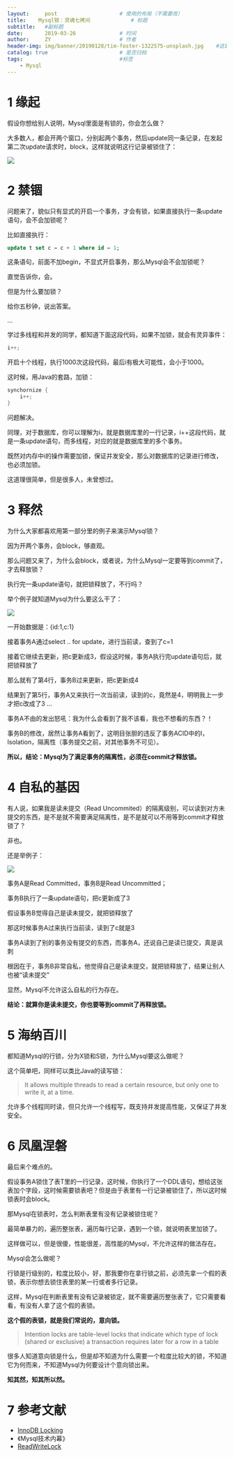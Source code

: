 ```yaml
---
layout:     post                    # 使用的布局（不需要改）
title:    Mysql锁：灵魂七拷问             # 标题 
subtitle:   #副标题
date:       2019-03-26              # 时间
author:     ZY                      # 作者
header-img: img/banner/20190128/tim-foster-1322575-unsplash.jpg    #这篇文章标题背景图片
catalog: true                       # 是否归档
tags:                               #标签
    - Mysql
---
```


# 1 缘起
假设你想给别人说明，Mysql里面是有锁的，你会怎么做？  

大多数人，都会开两个窗口，分别起两个事务，然后update同一条记录，在发起第二次update请求时，block，这样就说明这行记录被锁住了：

![](/img/post/2019-03-26-Mysql-Lock/sql-1.png)  

# 2 禁锢
问题来了，貌似只有显式的开启一个事务，才会有锁，如果直接执行一条update语句，会不会加锁呢？

比如直接执行：

```sql
update t set c = c + 1 where id = 1;
```

这条语句，前面不加begin，不显式开启事务，那么Mysql会不会加锁呢？

直觉告诉你，会。

但是为什么要加锁？

给你五秒钟，说出答案。

...

学过多线程和并发的同学，都知道下面这段代码，如果不加锁，就会有灵异事件：

```java
i++;
```

开启十个线程，执行1000次这段代码，最后i有极大可能性，会小于1000。

这时候，用Java的套路，加锁：

```java
synchornize {
    i++;
}
```

问题解决。

同理，对于数据库，你可以理解为i，就是数据库里的一行记录，i++这段代码，就是一条update语句，而多线程，对应的就是数据库里的多个事务。

既然对内存中i的操作需要加锁，保证并发安全，那么对数据库的记录进行修改，也必须加锁。

这道理很简单，但是很多人，未曾想过。

# 3 释然
为什么大家都喜欢用第一部分里的例子来演示Mysql锁？

因为开两个事务，会block，够直观。

那么问题又来了，为什么会block，或者说，为什么Mysql一定要等到commit了，才去释放锁？

执行完一条update语句，就把锁释放了，不行吗？

举个例子就知道Mysql为什么要这么干了：

![](/img/post/2019-03-26-Mysql-Lock/sql-2.png)  

一开始数据是：{id:1,c:1}

接着事务A通过select .. for update，进行当前读，查到了c=1

接着它继续去更新，把c更新成3，假设这时候，事务A执行完update语句后，就把锁释放了

那么就有了第4行，事务B过来更新，把c更新成4

结果到了第5行，事务A又来执行一次当前读，读到的c，竟然是4，明明我上一步才把c改成了3 ...

事务A不由的发出怒吼：我为什么会看到了我不该看，我也不想看的东西？！

事务B的修改，居然让事务A看到了，这明目张胆的违反了事务ACID中的I，Isolation，隔离性（事务提交之前，对其他事务不可见）。

**所以，结论：Mysql为了满足事务的隔离性，必须在commit才释放锁。**

# 4 自私的基因
有人说，如果我是读未提交（Read Uncommited）的隔离级别，可以读到对方未提交的东西，是不是就不需要满足隔离性，是不是就可以不用等到commit才释放锁了？

非也。

还是举例子：

![](/img/post/2019-03-26-Mysql-Lock/sql-3.png)  

事务A是Read Committed，事务B是Read Uncommitted；

事务B执行了一条update语句，把c更新成了3

假设事务B觉得自己是读未提交，就把锁释放了

那这时候事务A过来执行当前读，读到了c就是3

事务A读到了别的事务没有提交的东西，而事务A，还说自己是读已提交，真是讽刺

根因在于，事务B非常自私，他觉得自己是读未提交，就把锁释放了，结果让别人也被“读未提交”

显然，Mysql不允许这么自私的行为存在。

**结论：就算你是读未提交，你也要等到commit了再释放锁。**

# 5 海纳百川
都知道Mysql的行锁，分为X锁和S锁，为什么Mysql要这么做呢？

这个简单吧，同样可以类比Java的读写锁：

>  It allows multiple threads to read a certain resource, but only one to write it, at a time.

允许多个线程同时读，但只允许一个线程写，既支持并发提高性能，又保证了并发安全。

# 6 凤凰涅磐
最后来个难点的。

假设事务A锁住了表T里的一行记录，这时候，你执行了一个DDL语句，想给这张表加个字段，这时候需要锁表吧？但是由于表里有一行记录被锁住了，所以这时候锁表时会block。

那Mysql在锁表时，怎么判断表里有没有记录被锁住呢？

最简单暴力的，遍历整张表，遍历每行记录，遇到一个锁，就说明表里加锁了。

这样做可以，但是很傻，性能很差，高性能的Mysql，不允许这样的做法存在。

Mysql会怎么做呢？

行锁是行级别的，粒度比较小，好，那我要你在拿行锁之前，必须先拿一个假的表锁，表示你想去锁住表里的某一行或者多行记录。

这样，Mysql在判断表里有没有记录被锁定，就不需要遍历整张表了，它只需要看看，有没有人拿了这个假的表锁。

**这个假的表锁，就是我们常说的，意向锁。**

> Intention locks are table-level locks that indicate which type of lock (shared or exclusive) a transaction requires later for a row in a table

很多人知道意向锁是什么，但是却不知道为什么需要一个粒度比较大的锁，不知道它为何而来，不知道Mysql为何要设计个意向锁出来。

**知其然，知其所以然。**

# 7 参考文献
- [InnoDB Locking](https://dev.mysql.com/doc/refman/8.0/en/innodb-locking.html)
- 《Mysql技术内幕》
- [ReadWriteLock](http://tutorials.jenkov.com/java-util-concurrent/readwritelock.html)
























